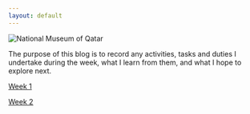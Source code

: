 ```yaml
---
layout: default
---
```

![National Museum of Qatar](/assets/images/nmoq.jpg)

The purpose of this blog is to record any activities, tasks and duties I undertake during the week, what I learn from them, and what I hope to explore next.

[Week 1](./another-page.html)

[Week 2](./another-page-2.html)
